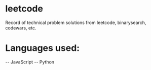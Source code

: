 # leetcode
Record of technical problem solutions from leetcode, binarysearch, codewars, etc.

# Languages used:
-- JavaScript
-- Python
